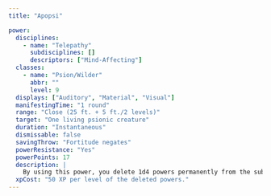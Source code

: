 ```yaml
---
title: "Apopsi"

power:
  disciplines:
    - name: "Telepathy"
      subdisciplines: []
      descriptors: ["Mind-Affecting"]
  classes:
    - name: "Psion/Wilder"
      abbr: ""
      level: 9
  displays: ["Auditory", "Material", "Visual"]
  manifestingTime: "1 round"
  range: "Close (25 ft. + 5 ft./2 levels)"
  target: "One living psionic creature"
  duration: "Instantaneous"
  dismissable: false
  savingThrow: "Fortitude negates"
  powerResistance: "Yes"
  powerPoints: 17
  description: |
    By using this power, you delete 1d4 powers permanently from the subject's mind. You specify the level of each power, and the game master randomly determines which of the subject's powers is actually deleted. Psychic chirurgery or reality revision can be used to restore the lost powers, but it must be performed within 1 week of losing the powers.
  xpCost: "50 XP per level of the deleted powers."
---
```

